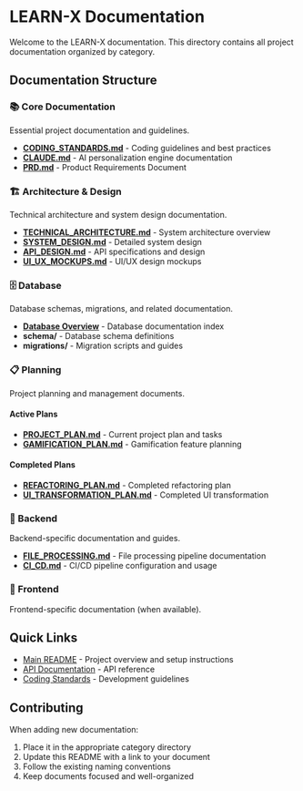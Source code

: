 # LEARN-X Documentation

Welcome to the LEARN-X documentation. This directory contains all project documentation organized by category.

## Documentation Structure

### 📚 Core Documentation
Essential project documentation and guidelines.

- [**CODING_STANDARDS.md**](./core/CODING_STANDARDS.md) - Coding guidelines and best practices
- [**CLAUDE.md**](./core/CLAUDE.md) - AI personalization engine documentation
- [**PRD.md**](./core/PRD.md) - Product Requirements Document

### 🏗️ Architecture & Design
Technical architecture and system design documentation.

- [**TECHNICAL_ARCHITECTURE.md**](./architecture/TECHNICAL_ARCHITECTURE.md) - System architecture overview
- [**SYSTEM_DESIGN.md**](./architecture/SYSTEM_DESIGN.md) - Detailed system design
- [**API_DESIGN.md**](./architecture/API_DESIGN.md) - API specifications and design
- [**UI_UX_MOCKUPS.md**](./architecture/UI_UX_MOCKUPS.md) - UI/UX design mockups

### 🗄️ Database
Database schemas, migrations, and related documentation.

- [**Database Overview**](./database/README.md) - Database documentation index
- **schema/** - Database schema definitions
- **migrations/** - Migration scripts and guides

### 📋 Planning
Project planning and management documents.

#### Active Plans
- [**PROJECT_PLAN.md**](./planning/active/PROJECT_PLAN.md) - Current project plan and tasks
- [**GAMIFICATION_PLAN.md**](./planning/active/GAMIFICATION_PLAN.md) - Gamification feature planning

#### Completed Plans
- [**REFACTORING_PLAN.md**](./planning/completed/REFACTORING_PLAN.md) - Completed refactoring plan
- [**UI_TRANSFORMATION_PLAN.md**](./planning/completed/UI_TRANSFORMATION_PLAN.md) - Completed UI transformation

### 🔧 Backend
Backend-specific documentation and guides.

- [**FILE_PROCESSING.md**](./backend/FILE_PROCESSING.md) - File processing pipeline documentation
- [**CI_CD.md**](./backend/CI_CD.md) - CI/CD pipeline configuration and usage

### 🎨 Frontend
Frontend-specific documentation (when available).

## Quick Links

- [Main README](../README.md) - Project overview and setup instructions
- [API Documentation](./architecture/API_DESIGN.md) - API reference
- [Coding Standards](./core/CODING_STANDARDS.md) - Development guidelines

## Contributing

When adding new documentation:
1. Place it in the appropriate category directory
2. Update this README with a link to your document
3. Follow the existing naming conventions
4. Keep documents focused and well-organized